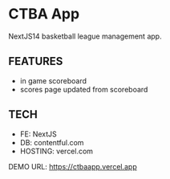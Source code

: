 # CTBA App


NextJS14 basketball league management app.

## FEATURES

- in game scoreboard
- scores page updated from scoreboard





## TECH

- FE: NextJS
- DB: contentful.com
- HOSTING: vercel.com

DEMO URL: 
https://ctbaapp.vercel.app
